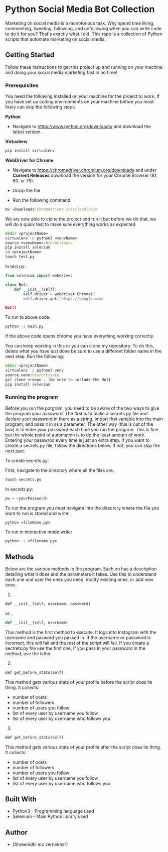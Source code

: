 # Python Social Media Bot Collection

Marketing on social media is a monotonous task. Why spend time liking, commenting, tweeting, following, and unfollowing when you can write code to do it for you? That's exactly what I did. This repo is a collection of Python scripts that automate marketing on social media.

## Getting Started

Follow these instructions to get this project up and running on your machine and doing your social media marketing fast in no time!

### Prerequisites

You need the following installed on your machine for the project to work. If you have set up coding environments on your machine before you most likely can skip the following steps.

**Python**

- Navigate to https://www.python.org/downloads/ and download the latest version.

**Virtualenv**

```cmd
pip install virtualenv
```

**WebDriver for Chrome**

- Navigate to https://chromedriver.chromium.org/downloads and under **Current Releases** download the version for your Chrome Browser (81, 80, or 79).

- Unzip the file
- Run the following command

```cmd
mv ~Downloads/chromedriver /usr/local/bin
```

We are now able to clone the project and run it but before we do that, we will do a quick test to make sure everything works as expected. 

```cmd
mkdir <projectName>
virtualenv -p python3 <venvName>
source <venvName>/bin/activate
pip install selenium
cd <projectName>
touch test.py
```

In test.py:

```python
from selenium import webdriver

class Bot:
    def __init__(self):
        self.driver = webdriver.Chrome()
        self.driver.get('https://google.com)

Bot()
```

To run to above code:

```cmd
python -i main.py
```

If the above code opens chrome you have everything working correctly.

You can keep working in this or you can clone my repository. To do this, delete what you have just done be sure to use a different folder name in the next step. Run the following:

```cmd
mkdir <projectName>
virtualenv -p python3 venv
source venv/bin/activate
git clone <repo> . (be sure to include the dot)
pip install selenium
```

### Running the program

Before you run the porgram, you need to be aware of the two ways to give the program your password. The first is to make a secrets.py file and declare your password in there as a string, import that variable into the main program, and pass it in as a parameter. The other way (this is out of the box) is to enter your password each time you run the program. This is fine but the whole point of automation is to do the least amount of work. Entering your passwrod every time is just an extra step. If you want to create a secrets.py file, follow the directions below. If not, you can skip the next part. 

To create secrets.py:

First, navigate to the directory where all the files are.

```cmd
touch secrets.py
```

In secrets.py:

```python
pw = <yourPassword>
```

To run the program you must navigate into the directory where the file you want to run is stored and write:

```cmd
python <fileName.py>
```

To run in interactive mode write:

```cmd
python -i <filename.py>
```

## Methods

Below are the various methods in the program. Each on has a description detailing what it does and the parameters it takes. Use this to understand each one and user the ones you need, motify existing ones, or add new ones.

1. 
```python
def __init__(self, username, password)
```

or...

```python
def __init__(self, username)
```

This method is the first method to execute. It logs into Instagram with the username and pasword you passed in. If the username or password is incorrect, this will fail and the rest of the script will fail. If you create a sectrets.py file use the first one, if you pass in your password in the method, use the latter.

2. 
```python
def get_before_stats(self)
```

This method gets various stats of your profile before the script does its thing. It collects:

- number of posts
- number of followers
- number of users you follow
- list of every user by username you follow
- list of every user by username who follows you

3. 
```python
def get_before_stats(self)
```

This method gets various stats of your profile after the script does its thing. It collects:

- number of posts
- number of followers
- number of users you follow
- list of every user by username you follow
- list of every user by username who follows you

## Built With

- Python3 - Programming language used
- Selenium - Main Python library used

## Author

- [Shreenidhi mc vernekhar]

